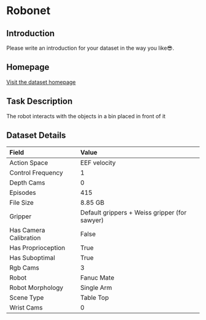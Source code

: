 # Robonet


## Introduction

Please write an introduction for your dataset in the way you like:sunglasses:.


## Homepage

[Visit the dataset homepage](https://www.robonet.wiki/)


## Task Description

The robot interacts with the objects in a bin placed in front of it


## Dataset Details

| Field                            | Value                    |
|:---------------------------------|:-------------------------|
| Action Space                     | EEF velocity           |
| Control Frequency                     | 1           |
| Depth Cams                     | 0           |
| Episodes                     | 415           |
| File Size                     |  8.85 GB           |
| Gripper                     | Default grippers + Weiss gripper (for sawyer)           |
| Has Camera Calibration                     | False           |
| Has Proprioception                     | True           |
| Has Suboptimal                     | True           |
| Rgb Cams                     | 3           |
| Robot                     | Fanuc Mate           |
| Robot Morphology                     | Single Arm           |
| Scene Type                     | Table Top           |
| Wrist Cams                     | 0           |


